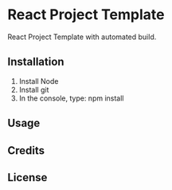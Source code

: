 # React Project Template

React Project Template with automated build.

## Installation

1. Install Node
2. Install git
3. In the console, type: npm install

## Usage

## Credits

## License

